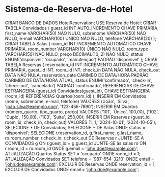 # Sistema-de-Reserva-de-Hotel

CRIAR BANCO DE DADOS HotelReservation;
USE Reserva de Hotel;
CRIAR TABELA Convidados (
    guest_id INT AUTO_INCREMENTO CHAVE PRIMÁRIA,
    first_name VARCHAR(50) NÃO NULO,
    sobrenome VARCHAR(50) NÃO NULO,
    e-mail VARCHAR(100) ÚNICO NÃO NULO,
    telefone VARCHAR(20)
);
CRIAR TABELA Salas (
    room_id INT INCREMENTO AUTOMÁTICO CHAVE PRIMÁRIA,
    room_number VARCHAR(10) ÚNICO NÃO NULO,
    room_type VARCHAR(50) NÃO NULO,
    preço DECIMAL(10, 2) NÃO NULO,
    status ENUM('disponível', 'ocupado', 'manutenção') PADRÃO 'disponível'
);
CRIAR TABELA Reservas (
    reservation_id INT INCREMENTO AUTOMÁTICO CHAVE PRIMÁRIA,
    guest_id INT,
    room_id INT,
    check_in DATA NÃO NULA,
    check_out DATA NÃO NULA,
    reservation_date CARIMBO DE DATA/HORA PADRÃO CARIMBO DE DATA/HORA ATUAL,
    status ENUM('confirmado', 'check-in', 'check-out', 'cancelado') PADRÃO 'confirmado',
    REFERÊNCIAS DE CHAVE ESTRANGEIRA (guest_id) Convidados(guest_id),
    CHAVE ESTRANGEIRA (room_id) REFERÊNCIAS Quartos(room_id)
);
INSERIR EM Convidados (nome, sobrenome, e-mail, telefone)
VALORES ('João', 'Silva', 'joão.silva@exemplo.com', '123-456-7890');
INSERIR EM Quartos (número_quarto, tipo_quarto, preço)
VALORES ('101', 'Único', 100,00),
       ('102', 'Duplo', 150,00),
       ('103', 'Suíte', 250,00);
INSERIR EM Reservas (guest_id, room_id, check_in, check_out)
VALORES (1, 1, '2024-10-01', '2024-10-05');
SELECIONE * DE Convidados;
SELECIONE * DE Salas ONDE status = 'disponível';
SELECIONE r.reservation_id, g.first_name, g.last_name, ro.room_number, r.check_in, r.check_out
DE Reservas r
JUNTE-SE A CONVIDADOS g ON r.guest_id = g.guest_id
JUNTE-SE às salas ro ON r.room_id = ro.room_id
ONDE g.email = 'john.doe@example.com';
ATUALIZAÇÃO Quartos
Status SET = 'ocupado'
ONDE room_id = 1;
ATUALIZAÇÃO Convidados
SET telefone = '987-654-3210'
ONDE email = 'john.doe@example.com';
EXCLUIR DE Reservas
ONDE reservation_id = 1;
EXCLUIR DE Convidados
ONDE email = 'john.doe@example.com';
